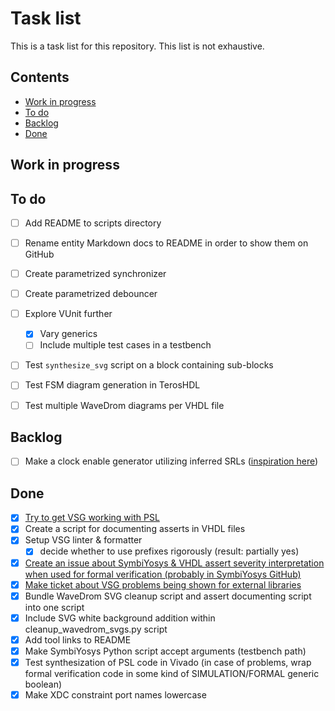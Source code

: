 # Task list <!-- omit from toc -->

This is a task list for this repository. This list is not exhaustive.

## Contents <!-- omit from toc -->
- [Work in progress](#work-in-progress)
- [To do](#to-do)
- [Backlog](#backlog)
- [Done](#done)

## Work in progress



## To do

- [ ] Add README to scripts directory
- [ ] Rename entity Markdown docs to README in order to show them on GitHub

- [ ] Create parametrized synchronizer
- [ ] Create parametrized debouncer
  
- [ ] Explore VUnit further
  - [x] Vary generics
  - [ ] Include multiple test cases in a testbench

- [ ] Test `synthesize_svg` script on a block containing sub-blocks
- [ ] Test FSM diagram generation in TerosHDL
- [ ] Test multiple WaveDrom diagrams per VHDL file

## Backlog

- [ ] Make a clock enable generator utilizing inferred SRLs ([inspiration here](https://gist.github.com/Thraetaona/ba941e293d36d0f76db6b9f3476b823c))

## Done

- [x] [Try to get VSG working with PSL](https://github.com/jeremiah-c-leary/vhdl-style-guide/issues/1411)
- [x] Create a script for documenting asserts in VHDL files
- [x] Setup VSG linter & formatter
  - [x] decide whether to use prefixes rigorously (result: partially yes)
- [x] [Create an issue about SymbiYosys & VHDL assert severity interpretation when used for formal verification (probably in SymbiYosys GitHub)](https://github.com/YosysHQ/sby/issues/318)
- [x] [Make ticket about VSG problems being shown for external libraries](https://github.com/TerosTechnology/vscode-terosHDL/issues/748) 
- [x] Bundle WaveDrom SVG cleanup script and assert documenting script into one script
- [x] Include SVG white background addition within cleanup_wavedrom_svgs.py script
- [x] Add tool links to README
- [x] Make SymbiYosys Python script accept arguments (testbench path)
- [x] Test synthesization of PSL code in Vivado (in case of problems, wrap formal verification code in some kind of SIMULATION/FORMAL generic boolean)
- [x] Make XDC constraint port names lowercase